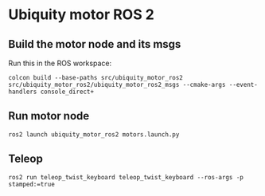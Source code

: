 # Ubiquity motor ROS 2

## Build the motor node and its msgs
Run this in the ROS workspace:

`colcon build --base-paths src/ubiquity_motor_ros2 src/ubiquity_motor_ros2/ubiquity_motor_ros2_msgs --cmake-args --event-handlers console_direct+`

## Run motor node

`ros2 launch ubiquity_motor_ros2 motors.launch.py`

## Teleop 

`ros2 run teleop_twist_keyboard teleop_twist_keyboard --ros-args -p stamped:=true`